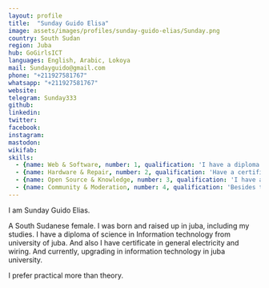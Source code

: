 ```yaml
---
layout: profile
title:  "Sunday Guido Elisa"
image: assets/images/profiles/sunday-guido-elias/Sunday.png
country: South Sudan
region: Juba
hub: GoGirlsICT
languages: English, Arabic, Lokoya
mail: Sundayguido@gmail.com
phone: "+211927581767"
whatsapp: "+211927581767"
website: 
telegram: Sunday333
github: 
linkedin: 
twitter: 
facebook: 
instagram: 
mastodon: 
wikifab:
skills:
  - {name: Web & Software, number: 1, qualification: 'I have a diploma of science in ICT. worked with Go-girlsICT hence refined my skills and later get involved in the repair cafe 23/03/ 2020 in St Thomas Secondary school - juba south Sudan.'}
  - {name: Hardware & Repair, number: 2, qualification: 'Have a certificate in general electricity and wiring. In Go-girlsICT, we have some programs that we help fix community laptops both hardware and software, electronic etc. We also carried the same programs during the repair cafe we had in St Thomas Secondary school.'}
  - {name: Open Source & Knowledge, number: 3, qualification: 'I have a certificate in the #ASKnet 2020 open documentation where I was introduced to git and GitHub.'}
  - {name: Community & Moderation, number: 4, qualification: 'Besides the repair cafes we do as Go-girlsICT, we also ensure well moderated and easy flow of an event we organized.'}
---
```

I am Sunday Guido Elias.

A South Sudanese female. I was born and raised up in juba, including my studies. I have a diploma of science in Information technology from university of juba. And also I have certificate in general electricity and wiring. And currently, upgrading in information technology in juba university.

I prefer practical more than theory.